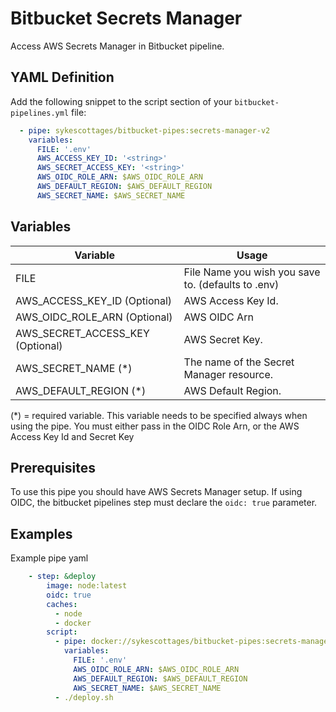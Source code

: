 # Bitbucket Secrets Manager

Access AWS Secrets Manager in Bitbucket pipeline.


## YAML Definition

Add the following snippet to the script section of your `bitbucket-pipelines.yml` file:

```yaml
  - pipe: sykescottages/bitbucket-pipes:secrets-manager-v2
    variables:
      FILE: '.env'
      AWS_ACCESS_KEY_ID: '<string>'
      AWS_SECRET_ACCESS_KEY: '<string>'
      AWS_OIDC_ROLE_ARN: $AWS_OIDC_ROLE_ARN
      AWS_DEFAULT_REGION: $AWS_DEFAULT_REGION
      AWS_SECRET_NAME: $AWS_SECRET_NAME
```

## Variables

| Variable                         | Usage                                              |
|----------------------------------|----------------------------------------------------|
| FILE                             | File Name you wish you save to. (defaults to .env) |
| AWS_ACCESS_KEY_ID (Optional)     | AWS Access Key Id.                                 |
| AWS_OIDC_ROLE_ARN (Optional)     | AWS OIDC Arn                                       |
| AWS_SECRET_ACCESS_KEY (Optional) | AWS Secret Key.                                    |
| AWS_SECRET_NAME (*)              | The name of the Secret Manager resource.           |
| AWS_DEFAULT_REGION (*)           | AWS Default Region.                                |

(*) = required variable. This variable needs to be specified always when using the pipe.
You must either pass in the OIDC Role Arn, or the AWS Access Key Id and Secret Key

## Prerequisites

To use this pipe you should have AWS Secrets Manager setup.
If using OIDC, the bitbucket pipelines step must declare the `oidc: true` parameter.

## Examples

Example pipe yaml

```yaml
    - step: &deploy
        image: node:latest
        oidc: true
        caches:
          - node
          - docker
        script:
          - pipe: docker://sykescottages/bitbucket-pipes:secrets-manager-v2
            variables:
              FILE: '.env'
              AWS_OIDC_ROLE_ARN: $AWS_OIDC_ROLE_ARN
              AWS_DEFAULT_REGION: $AWS_DEFAULT_REGION
              AWS_SECRET_NAME: $AWS_SECRET_NAME
          - ./deploy.sh
```

